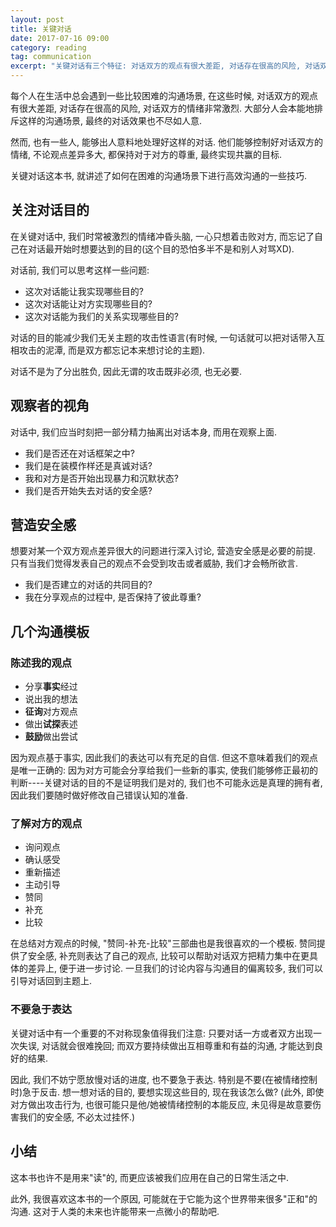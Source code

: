 ```yaml
---
layout: post
title: 关键对话
date: 2017-07-16 09:00
category: reading
tag: communication
excerpt: "关键对话有三个特征: 对话双方的观点有很大差距, 对话存在很高的风险, 对话双方的情绪非常激烈."
---
```


每个人在生活中总会遇到一些比较困难的沟通场景, 在这些时候, 对话双方的观点有很大差距, 对话存在很高的风险, 对话双方的情绪非常激烈. 大部分人会本能地排斥这样的沟通场景, 最终的对话效果也不尽如人意.

然而, 也有一些人, 能够出人意料地处理好这样的对话. 他们能够控制好对话双方的情绪, 不论观点差异多大, 都保持对于对方的尊重, 最终实现共赢的目标.

关键对话这本书, 就讲述了如何在困难的沟通场景下进行高效沟通的一些技巧.

## 关注对话目的

在关键对话中, 我们时常被激烈的情绪冲昏头脑, 一心只想着击败对方, 而忘记了自己在对话最开始时想要达到的目的(这个目的恐怕多半不是和别人对骂XD).

对话前, 我们可以思考这样一些问题:

- 这次对话能让我实现哪些目的?
- 这次对话能让对方实现哪些目的?
- 这次对话能为我们的关系实现哪些目的?

对话的目的能减少我们无关主题的攻击性语言(有时候, 一句话就可以把对话带入互相攻击的泥潭, 而是双方都忘记本来想讨论的主题).

对话不是为了分出胜负, 因此无谓的攻击既非必须, 也无必要.

## 观察者的视角

对话中, 我们应当时刻把一部分精力抽离出对话本身, 而用在观察上面.
- 我们是否还在对话框架之中?
- 我们是在装模作样还是真诚对话?
- 我和对方是否开始出现暴力和沉默状态?
- 我们是否开始失去对话的安全感?

## 营造安全感

想要对某一个双方观点差异很大的问题进行深入讨论, 营造安全感是必要的前提. 只有当我们觉得发表自己的观点不会受到攻击或者威胁, 我们才会畅所欲言.

- 我们是否建立的对话的共同目的?
- 我在分享观点的过程中, 是否保持了彼此尊重?

## 几个沟通模板

### 陈述我的观点

- 分享**事实**经过
- 说出我的想法
- **征询**对方观点
- 做出**试探**表述
- **鼓励**做出尝试

因为观点基于事实, 因此我们的表达可以有充足的自信. 但这不意味着我们的观点是唯一正确的: 因为对方可能会分享给我们一些新的事实, 使我们能够修正最初的判断----关键对话的目的不是证明我们是对的, 我们也不可能永远是真理的拥有者, 因此我们要随时做好修改自己错误认知的准备.

### 了解对方的观点

- 询问观点
- 确认感受
- 重新描述
- 主动引导
- 赞同
- 补充
- 比较

在总结对方观点的时候, "赞同-补充-比较"三部曲也是我很喜欢的一个模板. 赞同提供了安全感, 补充则表达了自己的观点, 比较可以帮助对话双方把精力集中在更具体的差异上, 便于进一步讨论. 一旦我们的讨论内容与沟通目的偏离较多, 我们可以引导对话回到主题上.

### 不要急于表达

关键对话中有一个重要的不对称现象值得我们注意: 只要对话一方或者双方出现一次失误, 对话就会很难挽回; 而双方要持续做出互相尊重和有益的沟通, 才能达到良好的结果.

因此, 我们不妨宁愿放慢对话的进度, 也不要急于表达. 特别是不要(在被情绪控制时)急于反击. 想一想对话的目的, 要想实现这些目的, 现在我该怎么做? (此外, 即使对方做出攻击行为, 也很可能只是他/她被情绪控制的本能反应, 未见得是故意要伤害我们的安全感, 不必太过挂怀.)

## 小结

这本书也许不是用来"读"的, 而更应该被我们应用在自己的日常生活之中.

此外, 我很喜欢这本书的一个原因, 可能就在于它能为这个世界带来很多"正和"的沟通. 这对于人类的未来也许能带来一点微小的帮助吧.

